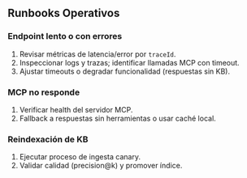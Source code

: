 ## Runbooks Operativos

### Endpoint lento o con errores
1. Revisar métricas de latencia/error por `traceId`.
2. Inspeccionar logs y trazas; identificar llamadas MCP con timeout.
3. Ajustar timeouts o degradar funcionalidad (respuestas sin KB).

### MCP no responde
1. Verificar health del servidor MCP.
2. Fallback a respuestas sin herramientas o usar caché local.

### Reindexación de KB
1. Ejecutar proceso de ingesta canary.
2. Validar calidad (precision@k) y promover índice.


